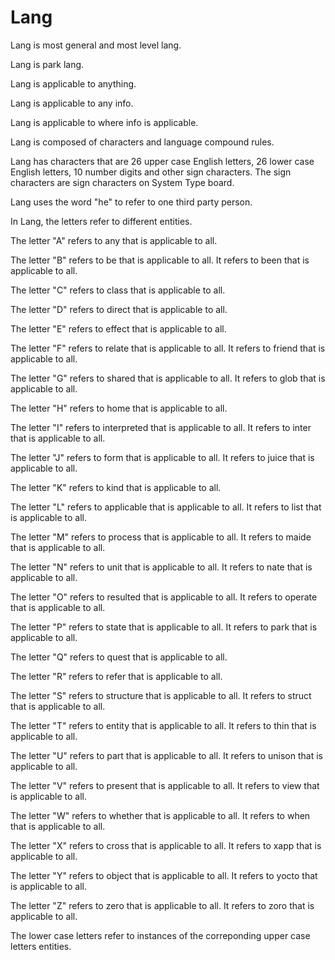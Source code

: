 # Lang

Lang is most general and most level lang.

Lang is park lang.

Lang is applicable to anything.

Lang is applicable to any info.

Lang is applicable to where info is applicable.

Lang is composed of characters and language compound rules.

Lang has characters that are 26 upper case English letters, 26 lower case English letters, 10 number digits and other sign characters.
The sign characters are sign characters on System Type board.

Lang uses the word "he" to refer to one third party person.

In Lang, the letters refer to different entities.

The letter "A" refers to any that is applicable to all.

The letter "B" refers to be that is applicable to all.
It refers to been that is applicable to all.

The letter "C" refers to class that is applicable to all.

The letter "D" refers to direct that is applicable to all.

The letter "E" refers to effect that is applicable to all.

The letter "F" refers to relate that is applicable to all.
It refers to friend that is applicable to all.

The letter "G" refers to shared that is applicable to all.
It refers to glob that is applicable to all.

The letter "H" refers to home that is applicable to all.

The letter "I" refers to interpreted that is applicable to all.
It refers to inter that is applicable to all.

The letter "J" refers to form that is applicable to all.
It refers to juice that is applicable to all.

The letter "K" refers to kind that is applicable to all.

The letter "L" refers to applicable that is applicable to all.
It refers to list that is applicable to all.

The letter "M" refers to process that is applicable to all.
It refers to maide that is applicable to all.

The letter "N" refers to unit that is applicable to all.
It refers to nate that is applicable to all.

The letter "O" refers to resulted that is applicable to all.
It refers to operate that is applicable to all.

The letter "P" refers to state that is applicable to all.
It refers to park that is applicable to all.

The letter "Q" refers to quest that is applicable to all.

The letter "R" refers to refer that is applicable to all.

The letter "S" refers to structure that is applicable to all.
It refers to struct that is applicable to all.

The letter "T" refers to entity that is applicable to all.
It refers to thin that is applicable to all.

The letter "U" refers to part that is applicable to all.
It refers to unison that is applicable to all.

The letter "V" refers to present that is applicable to all.
It refers to view that is applicable to all.

The letter "W" refers to whether that is applicable to all.
It refers to when that is applicable to all.

The letter "X" refers to cross that is applicable to all.
It refers to xapp that is applicable to all.

The letter "Y" refers to object that is applicable to all.
It refers to yocto that is applicable to all.

The letter "Z" refers to zero that is applicable to all.
It refers to zoro that is applicable to all.

The lower case letters refer to instances of the correponding upper case letters entities.